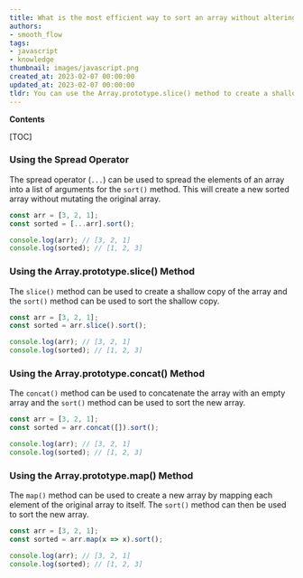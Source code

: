 ```yaml
---
title: What is the most efficient way to sort an array without altering the original array?
authors:
- smooth_flow
tags:
- javascript
- knowledge
thumbnail: images/javascript.png
created_at: 2023-02-07 00:00:00
updated_at: 2023-02-07 00:00:00
tldr: You can use the Array.prototype.slice() method to create a shallow copy of the array, then use the Array.prototype.sort() method to sort the copy without mutating the original array.
---
```


**Contents**

[TOC]

### Using the Spread Operator

The spread operator (`...`) can be used to spread the elements of an array into a list of arguments for the `sort()` method. This will create a new sorted array without mutating the original array.

```js
const arr = [3, 2, 1];
const sorted = [...arr].sort();

console.log(arr); // [3, 2, 1]
console.log(sorted); // [1, 2, 3]
```

### Using the Array.prototype.slice() Method

The `slice()` method can be used to create a shallow copy of the array and the `sort()` method can be used to sort the shallow copy.

```js
const arr = [3, 2, 1];
const sorted = arr.slice().sort();

console.log(arr); // [3, 2, 1]
console.log(sorted); // [1, 2, 3]
```

### Using the Array.prototype.concat() Method

The `concat()` method can be used to concatenate the array with an empty array and the `sort()` method can be used to sort the new array.

```js
const arr = [3, 2, 1];
const sorted = arr.concat([]).sort();

console.log(arr); // [3, 2, 1]
console.log(sorted); // [1, 2, 3]
```

### Using the Array.prototype.map() Method

The `map()` method can be used to create a new array by mapping each element of the original array to itself. The `sort()` method can then be used to sort the new array.

```js
const arr = [3, 2, 1];
const sorted = arr.map(x => x).sort();

console.log(arr); // [3, 2, 1]
console.log(sorted); // [1, 2, 3]
```
